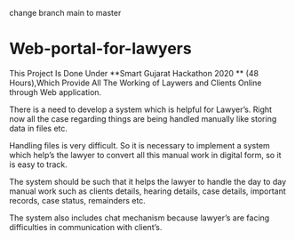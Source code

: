 change branch main to master
# Web-portal-for-lawyers
This Project Is Done Under **Smart Gujarat Hackathon 2020 ** (48 Hours),Which Provide All The Working of Laywers and Clients Online through Web application.

There is a need to develop a system which is helpful for Lawyer’s. Right now all the case regarding things are being handled manually like storing data in files etc. 

Handling files is very difficult. So it is necessary to implement a system which help’s the lawyer to convert all this manual work in digital form, so it is easy to track.

The system should be such that it helps the lawyer to handle the day to day manual work such as clients details, hearing details, case details, important records, case status, remainders etc.

The system also includes chat mechanism because lawyer’s are facing difficulties in communication with client’s.
